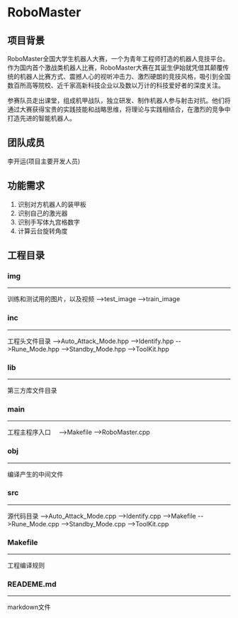 # RoboMaster
## 项目背景
RoboMaster全国大学生机器人大赛，一个为青年工程师打造的机器人竞技平台。作为国内首个激战类机器人比赛，RoboMaster大赛在其诞生伊始就凭借其颠覆传统的机器人比赛方式、震撼人心的视听冲击力、激烈硬朗的竞技风格，吸引到全国数百所高等院校、近千家高新科技企业以及数以万计的科技爱好者的深度关注。

参赛队员走出课堂，组成机甲战队，独立研发、制作机器人参与射击对抗。他们将通过大赛获得宝贵的实践技能和战略思维，将理论与实践相结合，在激烈的竞争中打造先进的智能机器人。
## 团队成员
李开运(项目主要开发人员)
## 功能需求
1. 识别对方机器人的装甲板
2. 识别自己的激光器
3. 识别手写体九宫格数字
4. 计算云台旋转角度
## 工程目录
### img
---
训练和测试用的图片，以及视频
-->test_image
-->train_image
### inc
---
工程头文件目录
-->Auto_Attack_Mode.hpp
-->Identify.hpp
-->Rune_Mode.hpp
-->Standby_Mode.hpp
-->ToolKit.hpp
### lib
---
第三方库文件目录
### main
---
工程主程序入口　
-->Makefile
-->RoboMaster.cpp
### obj
---
编译产生的中间文件
### src
---
源代码目录
-->Auto_Attack_Mode.cpp
-->Identify.cpp
-->Makefile
-->Rune_Mode.cpp
-->Standby_Mode.cpp
-->ToolKit.cpp
### Makefile
---
工程编译规则
### READEME.md
---
markdown文件

